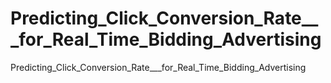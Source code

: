 # Predicting_Click_Conversion_Rate___for_Real_Time_Bidding_Advertising
Predicting_Click_Conversion_Rate___for_Real_Time_Bidding_Advertising
